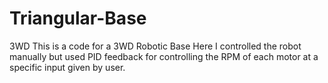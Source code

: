 # Triangular-Base
3WD 
This is a code for a 3WD Robotic Base
Here I controlled the robot manually but used PID feedback for controlling the RPM of each motor at a specific input given by user.
